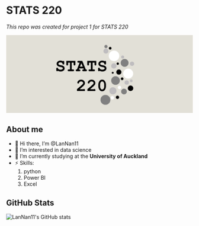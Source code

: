 # STATS 220
*This repo was created for project 1 for STATS 220*

![STATS 220](https://github.com/LanNan11/LanNan11/blob/main/logo_header.png)

## About me

- 👋 Hi there, I’m @LanNan11
- 👀 I’m interested in data science
- 🌱 I’m currently studying at the **University of Auckland**
- ⚡ Skills:
     1. python
     2. Power BI
     3. Excel
  
## GitHub Stats        
![LanNan11's GitHub stats](https://github-readme-stats.vercel.app/api?username=LanNan11&theme=onedark_icons=true)
